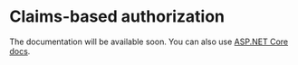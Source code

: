 # Claims-based authorization

The documentation will be available soon. You can also use [ASP.NET Core docs](https://docs.microsoft.com/en-us/aspnet/core/security/authorization/claims?view=aspnetcore-3.1).